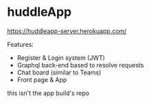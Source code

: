 # huddleApp
https://huddleapp-server.herokuapp.com/

Features:
* Register & Login system (JWT)
* Graphql back-end based to resolve requests
* Chat board (similar to Teams)
* Front page & App

this isn't the app build's repo
